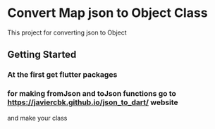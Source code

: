 # Convert Map json to Object Class

This project for converting json to Object

## Getting Started
### At the first get flutter packages
### for making fromJson and toJson functions go to https://javiercbk.github.io/json_to_dart/ website
 and make your class